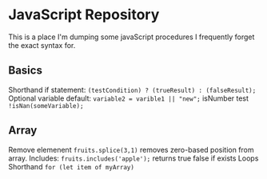 # JavaScript Repository
This is a place I'm dumping some javaScript procedures I frequently forget the exact syntax for.

## Basics
Shorthand if statement: `(testCondition) ? (trueResult) : (falseResult);`
Optional variable default:  `variable2 = varible1 || "new";`
isNumber test  `!isNan(someVariable);` 

## Array
Remove elemenent `fruits.splice(3,1)` removes zero-based position from array.
Includes: `fruits.includes('apple');` returns true false if exists
Loops Shorthand `for (let item of myArray)`
